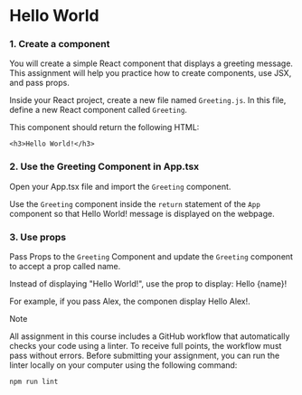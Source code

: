 # Hello World

### 1. Create a component
You will create a simple React component that displays a greeting message. This assignment will help you practice how to create components, use JSX, and pass props.

Inside your React project, create a new file named `Greeting.js`. In this file, define a new React component called `Greeting`.

This component should return the following HTML:
```
<h3>Hello World!</h3>
```
### 2. Use the Greeting Component in App.tsx
Open your App.tsx file and import the `Greeting` component.

Use the `Greeting` component inside the `return` statement of the `App` component so that Hello World! message is displayed on the webpage.

### 3. Use props

Pass Props to the `Greeting` Component and update the `Greeting` component to accept a prop called name.

Instead of displaying "Hello World!", use the prop to display: Hello {name}!

For example, if you pass Alex, the componen display Hello Alex!.


> [!NOTE]
> All assignment in this course includes a GitHub workflow that automatically checks your code using a linter. To receive full points, the workflow must pass without errors.
> Before submitting your assignment, you can run the linter locally on your computer using the following command:
> ```
> npm run lint
> ```
